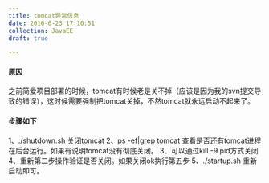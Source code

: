 ```yaml
---
title: tomcat异常信息
date: 2016-6-23 17:10:51
collection: JavaEE
draft: true

---
```

#### 原因
之前简爱项目部署的时候，tomcat有时候老是关不掉（应该是因为我的svn提交导致的错误），这时候需要强制把tomcat关掉，不然tomcat就永远启动不起来了。

#### 步骤如下
1、./shutdown.sh 关闭tomcat 
2、ps -ef|grep tomcat 查看是否还有tomcat进程在后台运行。如果有说明tomcat没有彻底关闭。 
3、可以通过kill -9 pid方式关闭 
4、重新第二步操作验证是否关闭。如果关闭ok执行第五步 
5、./startup.sh  重新启动即可。